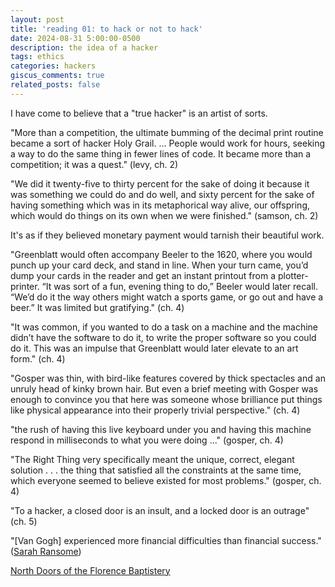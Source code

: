 ```yaml
---
layout: post
title: 'reading 01: to hack or not to hack'
date: 2024-08-31 5:00:00-0500
description: the idea of a hacker
tags: ethics
categories: hackers
giscus_comments: true
related_posts: false
---
```


I have come to believe that a "true hacker" is an artist of sorts.

"More than a competition, the ultimate bumming of the decimal print routine became a sort of hacker Holy Grail. ... People would work for hours, seeking a way to do the same thing in fewer lines of code. It became more than a competition; it was a quest." (levy, ch. 2)

"We did it twenty-five to thirty percent for the sake of doing it because it was something we could do and do well, and sixty percent for the sake of having something which was in its metaphorical way alive, our offspring, which would do things on its own when we were finished." (samson, ch. 2)

It's as if they believed monetary payment would tarnish their beautiful work.

"Greenblatt would often accompany Beeler to the 1620, where you would punch up your card deck, and stand in line. When your turn came, you’d dump your cards in the reader and get an instant printout from a plotter-printer. “It was sort of a fun, evening thing to do,” Beeler would later recall. “We’d do it the way others might watch a sports game, or go out and have a beer.” It was limited but gratifying." (ch. 4)

"It was common, if you wanted to do a task on a machine and the machine didn’t have the software to do it, to write the proper software so you could do it. This was an impulse that Greenblatt would later elevate to an art form." (ch. 4)

"Gosper was thin, with bird-like features covered by thick spectacles and an unruly head of kinky brown hair. But even a brief meeting with Gosper was enough to convince you that here was someone whose brilliance put things like physical appearance into their properly trivial perspective." (ch. 4)

"the rush of having this live keyboard under you and having this machine respond in milliseconds to what you were doing ..." (gosper, ch. 4)

"The Right Thing very specifically meant the unique, correct, elegant solution . . . the thing that satisfied all the constraints at the same time, which everyone seemed to believe existed for most problems." (gosper, ch. 4)

"To a hacker, a closed door is an insult, and a locked door is an outrage" (ch. 5)

"[Van Gogh] experienced more financial difficulties than financial success." (<a href="https://www.sarahransomeart.com/blog/how-wealthy-was-vincent-van-gogh">Sarah Ransome</a>)

<a href="https://en.wikipedia.org/wiki/North_Doors_of_the_Florence_Baptistery">North Doors of the Florence Baptistery</a>
